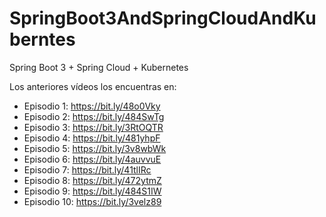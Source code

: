 # SpringBoot3AndSpringCloudAndKuberntes
Spring Boot 3 + Spring Cloud + Kubernetes

Los anteriores vídeos los encuentras en:

- Episodio 1: https://bit.ly/48o0Vky
- Episodio 2: https://bit.ly/484SwTg
- Episodio 3: https://bit.ly/3RtOQTR
- Episodio 4: https://bit.ly/481yhpF
- Episodio 5: https://bit.ly/3v8wbWk
- Episodio 6: https://bit.ly/4auvvuE
- Episodio 7: https://bit.ly/41tlIRc
- Episodio 8: https://bit.ly/472ytmZ
- Episodio 9: https://bit.ly/484S1IW
- Episodio 10:  https://bit.ly/3velz89
